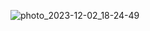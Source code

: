 ![photo_2023-12-02_18-24-49](https://github.com/user-attachments/assets/ec6feb76-f396-4653-bd5b-a930d0a4d946)
